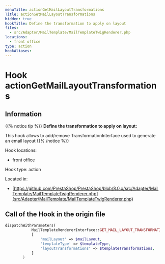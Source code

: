 ```yaml
---
menuTitle: actionGetMailLayoutTransformations
Title: actionGetMailLayoutTransformations
hidden: true
hookTitle: Define the transformation to apply on layout
files:
  - src/Adapter/MailTemplate/MailTemplateTwigRenderer.php
locations:
  - front office
type: action
hookAliases:
---
```


# Hook actionGetMailLayoutTransformations

## Information

{{% notice tip %}}
**Define the transformation to apply on layout:** 

This hook allows to add/remove TransformationInterface used to generate an email layout
{{% /notice %}}

Hook locations: 
  - front office

Hook type: action

Located in: 
  - [https://github.com/PrestaShop/PrestaShop/blob/8.0.x/src/Adapter/MailTemplate/MailTemplateTwigRenderer.php](src/Adapter/MailTemplate/MailTemplateTwigRenderer.php)

## Call of the Hook in the origin file

```php
dispatchWithParameters(
            MailTemplateRendererInterface::GET_MAIL_LAYOUT_TRANSFORMATIONS,
            [
                'mailLayout' => $mailLayout,
                'templateType' => $templateType,
                'layoutTransformations' => $templateTransformations,
            ]
        )
```
